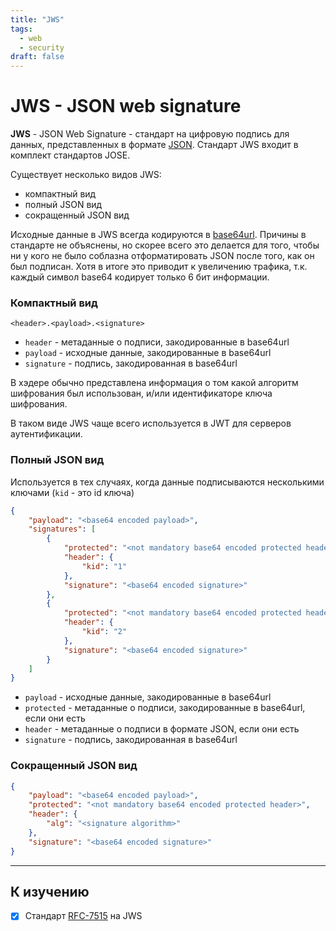 ```yaml
---
title: "JWS"
tags:
  - web
  - security
draft: false
---
```


# JWS - JSON web signature

**JWS** - JSON Web Signature - стандарт на цифровую подпись для данных, представленных в формате [JSON](../formats/json.md).
Стандарт JWS входит в комплект стандартов JOSE.

Существует несколько видов JWS:
- компактный вид
- полный JSON вид
- сокращенный JSON вид

Исходные данные в JWS всегда кодируются в [base64url](../formats/base64.md).
Причины в стандарте не объяснены, но скорее всего это делается для того, чтобы ни у кого не было соблазна отформатировать JSON после того, как он был подписан.
Хотя в итоге это приводит к увеличению трафика, т.к. каждый символ base64 кодирует только 6 бит информации.

### Компактный вид
```
<header>.<payload>.<signature>
```

- `header` - метаданные о подписи, закодированные в base64url
- `payload` - исходные данные, закодированные в base64url
- `signature` - подпись, закодированная в base64url

В хэдере обычно представлена информация о том какой алгоритм шифрования был использован, и/или идентификаторе ключа шифрования.

В таком виде JWS чаще всего используется в JWT для серверов аутентификации.

### Полный JSON вид
Используется в тех случаях, когда данные подписываются несколькими ключами (`kid` - это id ключа)
```json
{
    "payload": "<base64 encoded payload>",
    "signatures": [
        {
            "protected": "<not mandatory base64 encoded protected header>",
            "header": {
                "kid": "1"
            },
            "signature": "<base64 encoded signature>"
        },
        {
            "protected": "<not mandatory base64 encoded protected header>",
            "header": {
                "kid": "2"
            },
            "signature": "<base64 encoded signature>"
        }
    ]
}
```

- `payload` - исходные данные, закодированные в base64url
- `protected` - метаданные о подписи, закодированные в base64url, если они есть
- `header` - метаданные о подписи в формате JSON, если они есть
- `signature` - подпись, закодированная в base64url

### Сокращенный JSON вид
```json
{
    "payload": "<base64 encoded payload>",
    "protected": "<not mandatory base64 encoded protected header>",
    "header": {
        "alg": "<signature algorithm>"
    },
    "signature": "<base64 encoded signature>"
}
```



---
## К изучению

- [X] Стандарт [RFC-7515](https://datatracker.ietf.org/doc/html/rfc7515) на JWS